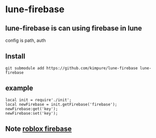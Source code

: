 # lune-firebase

## lune-firebase is can using firebase in lune 
config is path, auth

## Install
```
git submodule add https://github.com/kimpure/lune-firebase lune-firebase
```

## example
```luau
local init = require'./init';
local newFirebase = init.getFirebase('firebase');
newFirebase:get('key');
newFirebase:set('key');
```

## Note <a href="https://github.com/Arvoria/Roblox-Firebase/blob/master/src/ServerScriptService/Roblox-Firebase/init.lua">roblox firebase</a>

